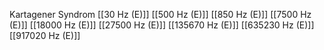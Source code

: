 Kartagener Syndrom
[[30 Hz (E)]]
[[500 Hz (E)]]
[[850 Hz (E)]]
[[7500 Hz (E)]]
[[18000 Hz (E)]]
[[27500 Hz (E)]]
[[135670 Hz (E)]]
[[635230 Hz (E)]]
[[917020 Hz (E)]]